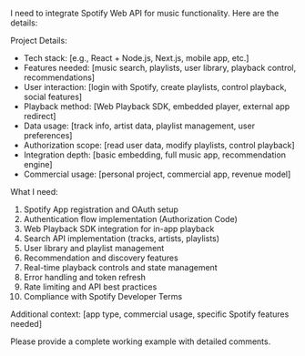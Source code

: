 I need to integrate Spotify Web API for music functionality. Here are the details:

Project Details:

- Tech stack: [e.g., React + Node.js, Next.js, mobile app, etc.]
- Features needed: [music search, playlists, user library, playback control, recommendations]
- User interaction: [login with Spotify, create playlists, control playback, social features]
- Playback method: [Web Playback SDK, embedded player, external app redirect]
- Data usage: [track info, artist data, playlist management, user preferences]
- Authorization scope: [read user data, modify playlists, control playback]
- Integration depth: [basic embedding, full music app, recommendation engine]
- Commercial usage: [personal project, commercial app, revenue model]

What I need:

1. Spotify App registration and OAuth setup
2. Authentication flow implementation (Authorization Code)
3. Web Playback SDK integration for in-app playback
4. Search API implementation (tracks, artists, playlists)
5. User library and playlist management
6. Recommendation and discovery features
7. Real-time playback controls and state management
8. Error handling and token refresh
9. Rate limiting and API best practices
10. Compliance with Spotify Developer Terms

Additional context: [app type, commercial usage, specific Spotify features needed]

Please provide a complete working example with detailed comments.
